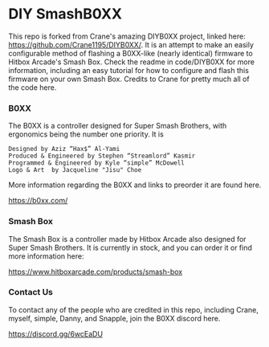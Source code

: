 # DIY SmashB0XX

This repo is forked from Crane's amazing DIYB0XX project, linked here: https://github.com/Crane1195/DIYB0XX/. It is an attempt to make an easily configurable method of flashing a B0XX-like (nearly identical) firmware to Hitbox Arcade's Smash Box. Check the readme in code/DIYB0XX for more information, including an easy tutorial for how to configure and flash this firmware on your own Smash Box. Credits to Crane for pretty much all of the code here.

### B0XX

The B0XX is a controller designed for Super Smash Brothers, with ergonomics being the number one priority. It is

    Designed by Aziz “Hax$” Al-Yami
    Produced & Engineered by Stephen “Streamlord” Kasmir
    Programmed & Engineered by Kyle “simple” McDowell
    Logo & Art  by Jacqueline "Jisu" Choe

More information regarding the B0XX and links to preorder it are found here.

https://b0xx.com/

### Smash Box

The Smash Box is a controller made by Hitbox Arcade also designed for Super Smash Brothers. It is currently in stock, and you can order it or find more information here:

https://www.hitboxarcade.com/products/smash-box

### Contact Us

To contact any of the people who are credited in this repo, including Crane, myself, simple, Danny, and Snapple, join the B0XX discord here.

https://discord.gg/6wcEaDU
